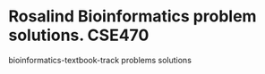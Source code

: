 # Rosalind Bioinformatics problem solutions. CSE470
bioinformatics-textbook-track problems solutions
